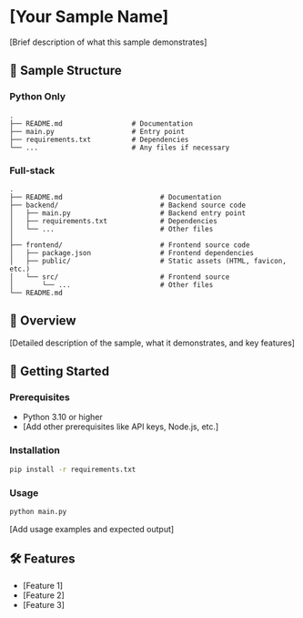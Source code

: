 # [Your Sample Name]

[Brief description of what this sample demonstrates]

## 🌳 Sample Structure

### Python Only

```
.
├── README.md                 # Documentation
├── main.py                   # Entry point
├── requirements.txt          # Dependencies
└── ...                       # Any files if necessary
```

### Full‑stack

```
.
├── README.md                        # Documentation
├── backend/                         # Backend source code
│   ├── main.py                      # Backend entry point
│   ├── requirements.txt             # Dependencies
│   └── ...                          # Other files
│
├── frontend/                        # Frontend source code
│   ├── package.json                 # Frontend dependencies
│   ├── public/                      # Static assets (HTML, favicon, etc.)
│   └── src/                         # Frontend source
│       └── ...                      # Other files
└── README.md
```

## 📖 Overview

[Detailed description of the sample, what it demonstrates, and key features]

## 🚀 Getting Started

### Prerequisites

- Python 3.10 or higher
- [Add other prerequisites like API keys, Node.js, etc.]

### Installation

```bash
pip install -r requirements.txt
```

### Usage

```bash
python main.py
```

[Add usage examples and expected output]

## 🛠️ Features

- [Feature 1]
- [Feature 2]
- [Feature 3]
